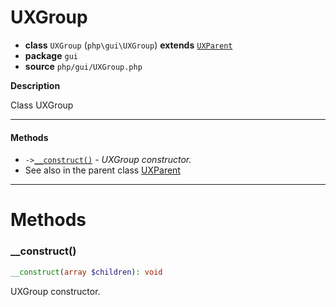 # UXGroup

- **class** `UXGroup` (`php\gui\UXGroup`) **extends** [`UXParent`](https://github.com/VenityStudio/android/tree/master/jphp-android-ext/api-docs/classes/php/gui/UXParent.md)
- **package** `gui`
- **source** `php/gui/UXGroup.php`

**Description**

Class UXGroup

---

#### Methods

- `->`[`__construct()`](#method-__construct) - _UXGroup constructor._
- See also in the parent class [UXParent](https://github.com/VenityStudio/android/tree/master/jphp-android-ext/api-docs/classes/php/gui/UXParent.md)

---
# Methods

<a name="method-__construct"></a>

### __construct()
```php
__construct(array $children): void
```
UXGroup constructor.